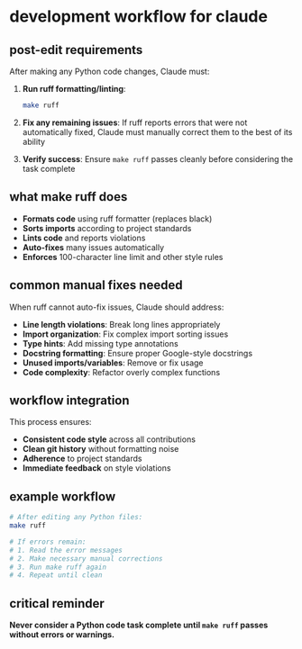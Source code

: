 # development workflow for claude

## post-edit requirements

After making any Python code changes, Claude must:

1. **Run ruff formatting/linting**:
   ```bash
   make ruff
   ```

2. **Fix any remaining issues**: If ruff reports errors that were not automatically fixed, Claude must manually correct them to the best of its ability

3. **Verify success**: Ensure `make ruff` passes cleanly before considering the task complete

## what make ruff does

- **Formats code** using ruff formatter (replaces black)
- **Sorts imports** according to project standards
- **Lints code** and reports violations
- **Auto-fixes** many issues automatically
- **Enforces** 100-character line limit and other style rules

## common manual fixes needed

When ruff cannot auto-fix issues, Claude should address:

- **Line length violations**: Break long lines appropriately
- **Import organization**: Fix complex import sorting issues
- **Type hints**: Add missing type annotations
- **Docstring formatting**: Ensure proper Google-style docstrings
- **Unused imports/variables**: Remove or fix usage
- **Code complexity**: Refactor overly complex functions

## workflow integration

This process ensures:
- **Consistent code style** across all contributions
- **Clean git history** without formatting noise
- **Adherence** to project standards
- **Immediate feedback** on style violations

## example workflow

```bash
# After editing any Python files:
make ruff

# If errors remain:
# 1. Read the error messages
# 2. Make necessary manual corrections
# 3. Run make ruff again
# 4. Repeat until clean
```

## critical reminder

**Never consider a Python code task complete until `make ruff` passes without errors or warnings.**